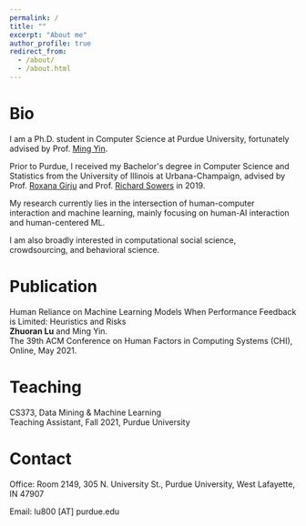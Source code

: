 ```yaml
---
permalink: /
title: ""
excerpt: "About me"
author_profile: true
redirect_from: 
  - /about/
  - /about.html
---
```


Bio
=====

I am a Ph.D. student in Computer Science at Purdue University, fortunately advised by Prof. [Ming Yin](http://mingyin.org/). 

Prior to Purdue, I received my Bachelor's degree in Computer Science and Statistics from the University of Illinois at Urbana-Champaign, advised by Prof. [Roxana Girju](https://linguistics.illinois.edu/directory/profile/girju) and Prof. [Richard Sowers](http://publish.illinois.edu/r-sowers/) in 2019.

My research currently lies in the intersection of human-computer interaction and machine learning, mainly focusing on human-AI interaction and human-centered ML.

I am also broadly interested in computational social science, crowdsourcing, and behavioral science.


Publication
====== 

Human Reliance on Machine Learning Models When Performance Feedback is Limited: Heuristics and Risks<br>
**Zhuoran Lu** and Ming Yin.<br>
The 39th ACM Conference on Human Factors in Computing Systems (CHI), Online, May 2021.


Teaching
====== 

CS373, Data Mining & Machine Learning<br>
Teaching Assistant, Fall 2021, Purdue University

Contact
=====

Office: Room 2149, 305 N. University St., Purdue University, West Lafayette, IN 47907

Email: lu800 [AT] purdue.edu

